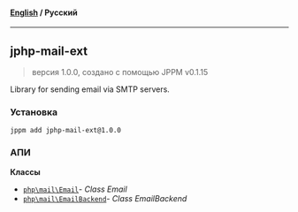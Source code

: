 #### [English](README.md) / **Русский**

---

## jphp-mail-ext
> версия 1.0.0, создано с помощью JPPM v0.1.15

Library for sending email via SMTP servers.

### Установка
```
jppm add jphp-mail-ext@1.0.0
```

### АПИ
**Классы**
- [`php\mail\Email`](api-docs/classes/php/mail/Email.ru.md)- _Class Email_
- [`php\mail\EmailBackend`](api-docs/classes/php/mail/EmailBackend.ru.md)- _Class EmailBackend_